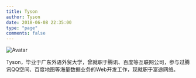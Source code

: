 ```yaml
---
title: Tyson
author: Tyson
date: 2018-06-08 22:35:00
type: "page"
comments: false
---
```


![Avatar](/images/Tyson/avatar.jpg)

Tyson，毕业于广东外语外贸大学，曾就职于腾讯、百度等互联网公司，参与过腾讯QQ空间、百度地图等海量数据业务的Web开发工作，现就职于富途网络。
